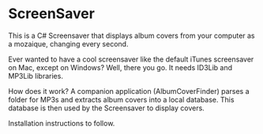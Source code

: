 # ScreenSaver
This is a C# Screensaver that displays album covers from your computer as a mozaique, changing every second.

Ever wanted to have a cool screensaver like the default iTunes screensaver on Mac, except on Windows? Well, there you go.
It needs ID3Lib and MP3Lib libraries.

How does it work?
A companion application (AlbumCoverFinder) parses a folder for MP3s and extracts album covers into a local database.
This database is then used by the Screensaver to display covers.

Installation instructions to follow.
